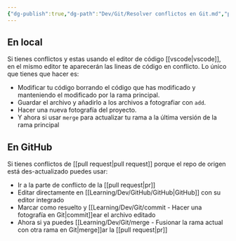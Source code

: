 ```yaml
---
{"dg-publish":true,"dg-path":"Dev/Git/Resolver conflictos en Git.md","permalink":"/dev/git/resolver-conflictos-en-git/","created":"2024-03-27T20:38","updated":"2024-04-10T16:40"}
---
```


## En local
Si tienes conflictos y estas usando el editor de código [[vscode\|vscode]], en el mismo editor te aparecerán las lineas de código en conflicto. Lo único que tienes que hacer es:
- Modificar tu código borrando el código que has modificado y manteniendo el modificado por la rama principal.
- Guardar el archivo y añadirlo a los archivos a fotografiar con `add`.
- Hacer una nueva fotografía del proyecto.
- Y ahora si usar `merge` para actualizar tu rama a la última versión de la rama principal

## En GitHub
Si tienes conflictos de [[pull request\|pull request]] porque el repo de origen está des-actualizado puedes usar:
- Ir a la parte de conflicto de la [[pull request\|pr]] 
- Editar directamente en [[Learning/Dev/GitHub/GitHub\|GitHub]] con su editor integrado
- Marcar como resuelto y [[Learning/Dev/Git/commit - Hacer una fotografía en Git\|commit]]ear el archivo editado
- Ahora si ya puedes [[Learning/Dev/Git/merge - Fusionar la rama actual con otra rama en Git\|merge]]ar la [[pull request\|pr]] 